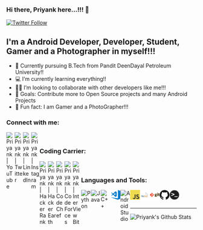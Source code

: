 ### Hi there, Priyank here...!!! 👋

[![Twitter Follow](https://img.shields.io/twitter/follow/em_Priyannk?color=1DA1F2&logo=twitter&style=for-the-badge)](https://twitter.com/em_Priyannk)

## I'm a Android Developer, Developer, Student, Gamer and a Photographer in myself!!!

- 🔭 Currently pursuing B.Tech from Pandit DeenDayal Petroleum University!!
- 💻 I’m currently learning everything!!
- 👨‍💻 I’m looking to collaborate with other developers like me!!!
- 🥅 Goals: Contribute more to Open Source projects and many Android Projects
- 📸 Fun fact: I am Gamer and a PhotoGrapher!!!


### Connect with me:
[<img align="left" alt="Priyank | YouTube" width="22px" src="https://cdn.jsdelivr.net/npm/simple-icons@v3/icons/youtube.svg" />][youtube]
[<img align="left" alt="Priyank | Twitter" width="22px" src="https://cdn.jsdelivr.net/npm/simple-icons@v3/icons/twitter.svg" />][twitter]
[<img align="left" alt="Priyank | LinkedIn" width="22px" src="https://cdn.jsdelivr.net/npm/simple-icons@v3/icons/linkedin.svg" />][linkedin]
[<img align="left" alt="Priyank | Instagram" width="22px" src="https://cdn.jsdelivr.net/npm/simple-icons@v3/icons/instagram.svg" />][instagram]

<br />

### Coding Carrier:
[<img align="left" alt="Priyank | HackerRank" width="22px" src="https://simpleicons.org/icons/hackerrank.svg" />][hackerrank]
[<img align="left" alt="Priyank | HackerEarth" width="22px" src="https://simpleicons.org/icons/hackerearth.svg" />][hackerearth]
[<img align="left" alt="Priyank | CodeChef" width="22px" src="https://simpleicons.org/icons/codechef.svg" />][codechef]
[<img align="left" alt="Priyank | CodeForces" width="22px" src="https://simpleicons.org/icons/codeforces.svg" />][codeforces]
[<img align="left" alt="Priyank | InterView Bit" width="22px" src="https://encrypted-tbn0.gstatic.com/images?q=tbn%3AANd9GcSVE0Qbbt4PnjY2YvwtnjHDWy24oNVcbWVIVw&usqp=CAU" />][interViewBit]

<br />

### Languages and Tools:
[<img align="left" alt="Python" width="26px" src="https://simpleicons.org/icons/python.svg" />][gmail]
[<img align="left" alt="Java" width="26px" src="https://simpleicons.org/icons/java.svg" />][gmail]
[<img align="left" alt="C++" width="26px" src="https://simpleicons.org/icons/cplusplus.svg" />][gmail]
[<img align="left" alt="Visual Studio Code" width="26px" src="https://raw.githubusercontent.com/github/explore/80688e429a7d4ef2fca1e82350fe8e3517d3494d/topics/visual-studio-code/visual-studio-code.png" />][gmail]
[<img align="left" alt="Android Studio" width="26px" src="https://simpleicons.org/icons/androidstudio.svg" />][gmail]
[<img align="left" alt="JavaScript" width="26px" src="https://raw.githubusercontent.com/github/explore/80688e429a7d4ef2fca1e82350fe8e3517d3494d/topics/javascript/javascript.png" />][gmail]
[<img align="left" alt="MySQL" width="26px" src="https://raw.githubusercontent.com/github/explore/80688e429a7d4ef2fca1e82350fe8e3517d3494d/topics/mysql/mysql.png" />][gmail]
[<img align="left" alt="Git" width="26px" src="https://raw.githubusercontent.com/github/explore/80688e429a7d4ef2fca1e82350fe8e3517d3494d/topics/git/git.png" />][gmail]
[<img align="left" alt="GitHub" width="26px" src="https://raw.githubusercontent.com/github/explore/78df643247d429f6cc873026c0622819ad797942/topics/github/github.png" />][gmail]
[<img align="left" alt="Terminal" width="26px" src="https://raw.githubusercontent.com/github/explore/80688e429a7d4ef2fca1e82350fe8e3517d3494d/topics/terminal/terminal.png" />][gmail]

<br />
<br />

---


  <img align="left" alt="Priyank's Github Stats" src="https://github-readme-stats.priyank2912.vercel.app/api?username=Priyank2912&show_icons=true&hide_border=true&theme=synthwave" />


[twitter]: https://twitter.com/em_Priyannk
[youtube]: https://youtube.com/channel/UCgO4-0ED4waq4lIp86B44CQ/featured?view_as=subscriber
[instagram]: https://instagram.com/em_priyank
[linkedin]: https://linkedin.com/in/priyank-rana-8526111b0
[hackerrank]:https://www.hackerrank.com/em_priyank
[hackerearth]:https://www.hackerearth.com/@priyank212
[codechef]:https://www.codechef.com/users/adienpierce
[codeforces]:https://codeforces.com/profile/aidenpearce2912
[interViewBit]:https://www.interviewbit.com/profile/em_priyank
[gmail]:priyank223017@gmail.com
[spotify]:https://open.spotify.com/playlist/1q9A3MdvDft4wmazZn35Qa?si=KJ9Iajf4QM-pcjAE1N9qQg
[prime]:https://music.amazon.in/user-playlists/1b5b7eea5d83490c9170225a470c48fci8n0?ref=dm_sh_6583-a803-253a-d831-8cff5
